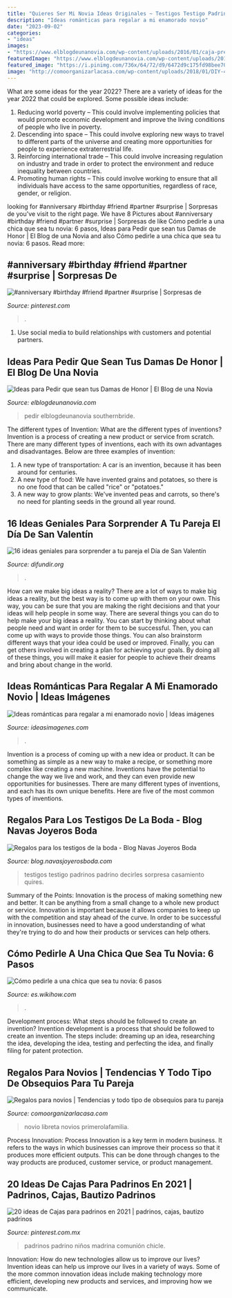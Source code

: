 ```yaml
---
title: "Quieres Ser Mi Novia Ideas Originales ~ Testigos Testigo Padrinos Padrino Decirles Sorpresa Casamiento Quires"
description: "Ideas románticas para regalar a mi enamorado novio"
date: "2023-09-02"
categories:
- "ideas"
images:
- "https://www.elblogdeunanovia.com/wp-content/uploads/2016/01/caja-pregunta-damas-de-honor.jpg"
featuredImage: "https://www.elblogdeunanovia.com/wp-content/uploads/2016/01/caja-pregunta-damas-de-honor.jpg"
featured_image: "https://i.pinimg.com/736x/64/72/d9/6472d9c175fd98bee70554a6e7b28275.jpg"
image: "http://comoorganizarlacasa.com/wp-content/uploads/2018/01/DIY-4.jpg"
---
```



What are some ideas for the year 2022?
There are a variety of ideas for the year 2022 that could be explored. Some possible ideas include: 
1. Reducing world poverty – This could involve implementing policies that would promote economic development and improve the living conditions of people who live in poverty. 
2. Descending into space – This could involve exploring new ways to travel to different parts of the universe and creating more opportunities for people to experience extraterrestrial life. 
3. Reinforcing international trade – This could involve increasing regulation on industry and trade in order to protect the environment and reduce inequality between countries. 
4. Promoting human rights – This could involve working to ensure that all individuals have access to the same opportunities, regardless of race, gender, or religion.

	

		
looking for #anniversary #birthday #friend #partner #surprise | Sorpresas de you've visit to the right page. We have 8 Pictures about #anniversary #birthday #friend #partner #surprise | Sorpresas de like Cómo pedirle a una chica que sea tu novia: 6 pasos, Ideas para Pedir que sean tus Damas de Honor | El Blog de una Novia and also Cómo pedirle a una chica que sea tu novia: 6 pasos. Read more:
		
    
## #anniversary #birthday #friend #partner #surprise | Sorpresas De

<img loading=lazy src="https://i.pinimg.com/736x/64/72/d9/6472d9c175fd98bee70554a6e7b28275.jpg" onerror="this.onerror=null;this.src='https://tse4.mm.bing.net/th?id=OIP.-R4bWE8eCD2WiKY0FIzYewHaNl&amp;pid=15.1';" alt="#anniversary #birthday #friend #partner #surprise | Sorpresas de">

_Source: pinterest.com_

>. 

	

1. Use social media to build relationships with customers and potential partners.

    
## Ideas Para Pedir Que Sean Tus Damas De Honor | El Blog De Una Novia

<img loading=lazy src="https://www.elblogdeunanovia.com/wp-content/uploads/2016/01/caja-pregunta-damas-de-honor.jpg" onerror="this.onerror=null;this.src='https://tse3.mm.bing.net/th?id=OIP.rgrAwNmnNBmMxPWsYzISQgHaFj&amp;pid=15.1';" alt="Ideas para Pedir que sean tus Damas de Honor | El Blog de una Novia">

_Source: elblogdeunanovia.com_

>pedir elblogdeunanovia southernbride. 

	

The different types of Invention: What are the different types of inventions?
Invention is a process of creating a new product or service from scratch. There are many different types of inventions, each with its own advantages and disadvantages. Below are three examples of invention:
1) A new type of transportation: A car is an invention, because it has been around for centuries. 
2) A new type of food: We have invented grains and potatoes, so there is no one food that can be called "rice" or "potatoes." 
3) A new way to grow plants: We've invented peas and carrots, so there's no need for planting seeds in the ground all year round.

    
## 16 Ideas Geniales Para Sorprender A Tu Pareja El Día De San Valentín

<img loading=lazy src="https://difundir.org/wp-content/uploads/2015/01/sanvalentin9.jpg" onerror="this.onerror=null;this.src='https://tse1.mm.bing.net/th?id=OIP.hERjSAT5SFJvZu0DmJPopQHaJ3&amp;pid=15.1';" alt="16 ideas geniales para sorprender a tu pareja el Día de San Valentín">

_Source: difundir.org_

>. 

	

How can we make big ideas a reality?
There are a lot of ways to make big ideas a reality, but the best way is to come up with them on your own. This way, you can be sure that you are making the right decisions and that your ideas will help people in some way. There are several things you can do to help make your big ideas a reality. You can start by thinking about what people need and want in order for them to be successful. Then, you can come up with ways to provide those things. You can also brainstorm different ways that your idea could be used or improved. Finally, you can get others involved in creating a plan for achieving your goals. By doing all of these things, you will make it easier for people to achieve their dreams and bring about change in the world.

    
## Ideas Románticas Para Regalar A Mi Enamorado Novio | Ideas Imágenes

<img loading=lazy src="http://ideasimagenes.com/wp-content/uploads/2017/09/RegalosNovio11.jpg" onerror="this.onerror=null;this.src='https://tse2.mm.bing.net/th?id=OIP.9H10uoo6J_b33XiuZZNpcAHaHa&amp;pid=15.1';" alt="Ideas románticas para regalar a mi enamorado novio | Ideas imágenes">

_Source: ideasimagenes.com_

>. 

	

Invention is a process of coming up with a new idea or product. It can be something as simple as a new way to make a recipe, or something more complex like creating a new machine. Inventions have the potential to change the way we live and work, and they can even provide new opportunities for businesses. There are many different types of inventions, and each has its own unique benefits. Here are five of the most common types of inventions.

    
## Regalos Para Los Testigos De La Boda - Blog Navas Joyeros Boda

<img loading=lazy src="https://blog.navasjoyerosboda.com/wp-content/uploads/sites/2/2016/06/quires-ser-testigo-de-mi-boda.jpg" onerror="this.onerror=null;this.src='https://tse4.mm.bing.net/th?id=OIP.JwboK6jJZ1Rfs4eddRX76wHaEO&amp;pid=15.1';" alt="Regalos para los testigos de la boda - Blog Navas Joyeros Boda">

_Source: blog.navasjoyerosboda.com_

>testigos testigo padrinos padrino decirles sorpresa casamiento quires. 

	

Summary of the Points:
Innovation is the process of making something new and better. It can be anything from a small change to a whole new product or service. Innovation is important because it allows companies to keep up with the competition and stay ahead of the curve. In order to be successful in innovation, businesses need to have a good understanding of what they're trying to do and how their products or services can help others.

    
## Cómo Pedirle A Una Chica Que Sea Tu Novia: 6 Pasos

<img loading=lazy src="http://www.wikihow.com/images/c/c0/Get-a-Girlfriend-Step-16.jpg" onerror="this.onerror=null;this.src='https://tse4.mm.bing.net/th?id=OIP.RGkawkvbql8HQU5j-OkMMQHaEo&amp;pid=15.1';" alt="Cómo pedirle a una chica que sea tu novia: 6 pasos">

_Source: es.wikihow.com_

>. 

	

Development process: What steps should be followed to create an invention?
Invention development is a process that should be followed to create an invention. The steps include: dreaming up an idea, researching the idea, developing the idea, testing and perfecting the idea, and finally filing for patent protection.

    
## Regalos Para Novios | Tendencias Y Todo Tipo De Obsequios Para Tu Pareja

<img loading=lazy src="http://comoorganizarlacasa.com/wp-content/uploads/2018/01/DIY-4.jpg" onerror="this.onerror=null;this.src='https://tse2.mm.bing.net/th?id=OIP.9TKIX0GZj_2M61eTcb556wHaFj&amp;pid=15.1';" alt="Regalos para novios | Tendencias y todo tipo de obsequios para tu pareja">

_Source: comoorganizarlacasa.com_

>novio libreta novios primerolafamilia. 

	

Process Innovation:
Process Innovation is a key term in modern business. It refers to the ways in which businesses can improve their process so that it produces more efficient outputs. This can be done through changes to the way products are produced, customer service, or product management.

    
## 20 Ideas De Cajas Para Padrinos En 2021 | Padrinos, Cajas, Bautizo Padrinos

<img loading=lazy src="https://i.pinimg.com/474x/5e/e1/b2/5ee1b2203ebb8ced3eff160f55907970.jpg" onerror="this.onerror=null;this.src='https://tse2.mm.bing.net/th?id=OIP.xa4n0uMWsg9gRLoPwTT7wQAAAA&amp;pid=15.1';" alt="20 ideas de Cajas para padrinos en 2021 | padrinos, cajas, bautizo padrinos">

_Source: pinterest.com.mx_

>padrinos padrino niños madrina comunión chicle. 

	

Innovation: How do new technologies allow us to improve our lives?
Invention ideas can help us improve our lives in a variety of ways. Some of the more common innovation ideas include making technology more efficient, developing new products and services, and improving how we communicate.

